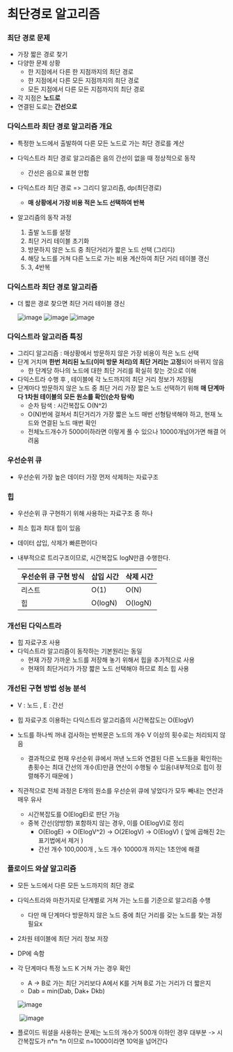 # 최단경로 알고리즘

### 최단 경로 문제

- 가장 짧은 경로 찾기
- 다양한 문제 상황
  - 한 지점에서 다른 한 지점까지의 최단 경로
  - 한 지점에서 다른 모든 지점까지의 최단 경로
  - 모든 지점에서 다른 모든 지점까지의 최단 경로
- 각 지점은 **노드로**
- 연결된 도로는 **간선으로**

### 다익스트라 최단 경로 알고리즘 개요

- 특정한 노드에서 출발하여 다른 모든 노드로 가는 최단 경로를 계산
- 다익스트라 최단 경로 알고리즘은 음의 간선이 없을 때 정상적으로 동작
  - 간선은 음으로 표현 안함
- 다익스트라 최단 경로 => 그리디 알고리즘, dp(최단경로)
  - **매 상황에서 가장 비용 적은 노드 선택하여 반복**

- 알고리즘의 동작 과정
  1. 출발 노드를 설정
  2. 최단 거리 테이블 초기화
  3. 방문하지 않은 노드 중 최단거리가 짧은 노드 선택 (그리디)
  4. 해당 노드를 거쳐 다른 노드로 가는 비용 계산하여 최단 거리 테이블 갱신
  5. 3, 4반복

### 다익스트라 최단 경로 알고리즘

- 더 짧은 경로 찾으면 최단 거리 테이블 갱신

  ![image](https://user-images.githubusercontent.com/38436013/108315540-e571bb80-71fe-11eb-99ed-42f754b8587c.png)
  ![image](https://user-images.githubusercontent.com/38436013/108315554-ec98c980-71fe-11eb-8276-ad6829418ad4.png)
  ![image](https://user-images.githubusercontent.com/38436013/108315573-f3274100-71fe-11eb-8dde-d6b4db0300be.png)

### 다익스트라 알고리즘 특징

- 그리디 알고리즘 : 매상황에서 방문하지 않은 가장 비용이 적은 노드 선택
- 단계 거치며 **한번 처리된 노드(이미 방문 처리)의 최단 거리는 고정**되어 바뀌지 않음
  - 한 단계당 하나의 노드에 대한 최단 거리를 확실히 찾는 것으로 이해
- 다익스트라 수행 후 , 테이블에 각 노드까지의 최단 거리 정보가 저장됨
- 단계마다 방문하지 않은 노드 중 최단 거리 가장 짧은 노드 선택하기 위해 **매 단계마다 1차원 테이블의 모든 원소를 확인(순차 탐색)**
  - 순차 탐색 : 시간복잡도 O(N^2)
  - O(N)번에 걸쳐서 최단거리가 가장 짧은 노드 매번 선형탐색해야 하고, 현재 노드와 연결된 노드 매번 확인
  - 전체노드개수가 5000이하라면 이렇게 풀 수 있으나 10000개넘어가면 해결 어려움

### 우선순위 큐

- 우선순위 가장 높은 데이터 가장 먼저 삭제하는 자료구조

### 힙

- 우선순위 큐 구현하기 위해 사용하는 자료구조 중 하나

- 최소 힙과 최대 힙이 있음

- 데이터 삽입, 삭제가 빠른편이다

- 내부적으로 트리구조이므로, 시간복잡도 logN만큼 수행한다.

  | 우선순위 큐 구현 방식 | 삽입 시간 | 삭제 시간 |
  | --------------------- | --------- | --------- |
  | 리스트                | O(1)      | O(N)      |
  | 힙                    | O(logN)   | O(logN)   |

### 개선된 다익스트라

- 힙 자료구조 사용
- 다익스트라 알고리즘이 동작하는 기본원리는 동일
  - 현재 가장 가까운 노드를 저장해 놓기 위해서 힙을 추가적으로 사용
  - 현재의 최단거리가 가장 짧은 노드 선택해야 하므로 최소 힙 사용

### 개선된 구현 방법 성능 분석

- V : 노드 , E : 간선

- 힙 자료구조 이용하는 다익스트라 알고리즘의 시간복잡도는 O(ElogV)
- 노드를 하나씩 꺼내 검사하는 반복문은 노드의 개수 V 이상의 횟수로는 처리되지 않음
  - 결과적으로 현재 우선순위 큐에서 꺼낸 노드와 연결된 다른 노드들을 확인하는 총횟수는 최대 간선의 개수(E)만큼 연산이 수행될 수 있음(내부적으로 힙이 정렬해주기 때문에 )
- 직관적으로 전체 과정은 E개의 원소를 우선순위 큐에 넣었다가 모두 빼내는 연산과 매우 유사
  - 시간복잡도를  O(ElogE)로 판단 가능
  - 중복 간선(양방향) 포함하지 않는 경우, 이를  O(ElogV)로 정리
    - O(ElogE) -> O(ElogV^2) -> O(2ElogV) -> O(ElogV) ( 앞에 곱해진 2는 표기법에서 제거 )
    - 간선 개수 100,000개 , 노드 개수 10000개 까지는 1초안에 해결

### 플로이드 와샬 알고리즘

- 모든 노드에서 다른 모든 노드까지의 최단 경로
- 다익스트라와 마찬가지로 단계별로 거쳐 가는 노드를 기준으로 알고리즘 수행
  
  - 다만 매 단계마다 방문하지 않은 노드 중에 최단 거리를 갖는 노드를 찾는 과정 필요x
- 2차원 테이블에 최단 거리 정보 저장
- DP에 속함

- 각 단계마다 특정 노드 K 거쳐 가는 경우 확인

  - A -> B로 가는 최단 거리보다 A에서 K를 거쳐 B로 가는 거리가 더 짧은지
  - Dab = min(Dab, Dak+ Dkb)

  ![image](https://user-images.githubusercontent.com/38436013/108847878-a048f180-7623-11eb-8fb5-418f06245c25.png)

  ​        ![image](https://user-images.githubusercontent.com/38436013/108848059-dd14e880-7623-11eb-82c8-6e13b9f9dd1e.png)

- 플로이드 워셜을 사용하는 문제는 노드의 개수가 500개 이하인 경우 대부분 -> 시간복잡도가 n*n *n 이므로 n=1000이라면 10억을 넘어간다

